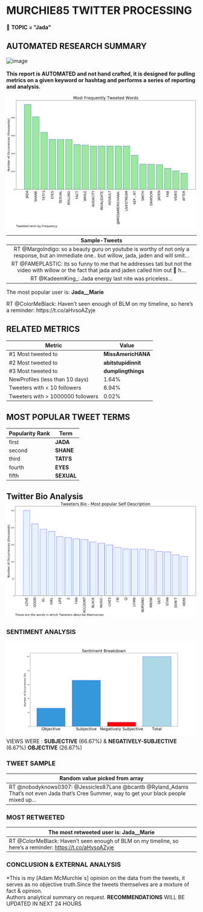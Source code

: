 # MURCHIE85 TWITTER PROCESSING 
&#x1F34E; **TOPIC = "Jada"**

## AUTOMATED RESEARCH SUMMARY

![image](https://marketingplatform.google.com/about/static/images/gmp/analytics-smb-benefit.jpg)
<br></br>
<b> This report is AUTOMATED and not hand crafted, it is designed for pulling metrics on a given keyword or hashtag and performs a series of reporting and analysis.</b>



![image](TWEETS.png)



|                **Sample-Tweets**        |
| :-------------: |
| RT @Margolndigo: so a beauty guru on youtube is worthy of not only a response, but an immediate one.. but willow, jada, jaden and will smit… |
| RT @FAMEPLASTIC: its so funny to me that he addresses tati but not the video with willow or the fact that jada and jaden called him out 🥴 h… |
| RT @KadeemKing_: Jada energy last nite was priceless... |

The most popular user is: **Jada__Marie**
<div class="alert alert-block alert-danger"> RT @ColorMeBlack: Haven’t seen enough of BLM on my timeline, so here’s a reminder: https://t.co/aHvsoAZyje</div>

## RELATED METRICS<br>
| Metric | Value |
| ------------- | ------------- |
| #1 Most tweeted to  | **MissAmericHANA** |
| #2 Most tweeted to  | **abitstupidinnit** |
| #3 Most tweeted to  | **dumplingthings** |
| NewProfiles (less than 10 days) | 1.64%  |
| Tweeters with < 10 followers  | 6.94%|
| Tweeters with > 1000000 followers  | 0.02%  |



## MOST POPULAR TWEET TERMS 


| Popularity Rank  | Term |
| ------------- | ------------- |
| first  | **JADA**  |
| second  | **SHANE**  |
| third  | **TATI’S** |
| fourth  | **EYES**  |
| fifth  | **SEXUAL**  |


## Twitter Bio Analysis![image](BIO.png)
### SENTIMENT ANALYSIS
![image](sentiment.png)
VIEWS WERE : **SUBJECTIVE**  (66.67%) & **NEGATIVELY-SUBJECTIVE** (6.67%) **OBJECTIVE** (26.67%)

### TWEET SAMPLE 
| Random value picked from array |
| ------------- |
|RT @nobodyknows0307: @Jessicles87Lane @bcantb @Ryland_Adams That’s not even Jada that’s Cree Summer, way to get your black people mixed up… |

### MOST RETWEETED 

| The most retweeted user is: **Jada__Marie**  |
| ------------- |
| RT @ColorMeBlack: Haven’t seen enough of BLM on my timeline, so here’s a reminder: https://t.co/aHvsoAZyje |

### CONCLUSION & EXTERNAL ANALYSIS

*This is my [Adam McMurchie`s] opinion on the data from the tweets, it serves as no objective truth.Since the tweets themselves are a mixture of fact & opinion.<br>
Authors analytical summary on request.
**RECOMMENDATIONS** WILL BE UPDATED IN NEXT  24 HOURS <br>